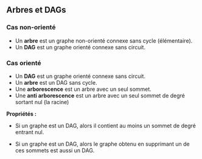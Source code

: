 ## Arbres et DAGs

### Cas non-orienté

* Un **arbre** est  un graphe non-orienté connexe sans cycle (élémentaire).
* Un **DAG** est un graphe orienté connexe sans circuit.

### Cas orienté

* Un **DAG** est un graphe orienté connexe sans circuit.
* Un **arbre** est un DAG sans cycle.
* Une **arborescence** est un arbre avec un seul sommet.
* Une **anti arborescence** est un arbre avec un seul sommet de degré sortant nul (la racine) 

**Propriétés :**

* Si un graphe est un DAG, alors il contient au moins un sommet de degré entrant nul.

* Si un graphe est un DAG, alors le graphe obtenu en supprimant un de ces sommets est aussi un DAG. 
